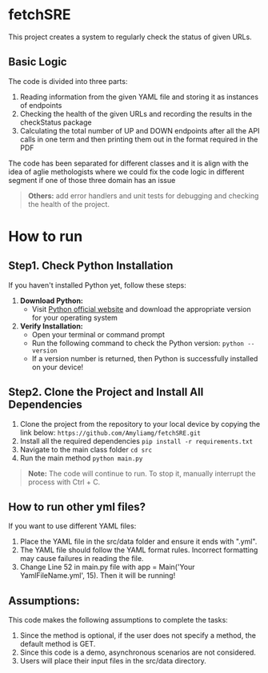 # fetchSRE
This project creates a system to regularly check the status of given URLs.

## Basic Logic
The code is divided into three parts:

1) Reading information from the given YAML file and storing it as instances of endpoints
2) Checking the health of the given URLs and recording the results in the checkStatus package
3) Calculating the total number of UP and DOWN endpoints after all the API calls in one term and then printing them out in the format required in the PDF

The code has been separated for different classes and it is align with the idea of aglie methologists where we could fix the code logic in different segment if one of those three domain has an issue
> **Others:** add error handlers and unit tests for debugging and checking the health of the project.

# How to run

## Step1. Check Python Installation
If you haven't installed Python yet, follow these steps:
1. **Download Python:**
   - Visit [Python official website](https://www.python.org/downloads) and download the appropriate version for your operating system
2. **Verify Installation:**
   - Open your terminal or command prompt
   - Run the following command to check the Python version:
     `python --version`
   - If a version number is returned, then Python is successfully installed on your device!

## Step2. Clone the Project and Install All Dependencies
1. Clone the project from the repository to your local device by copying the link below:
`https://github.com/Amyliamg/fetchSRE.git`
2. Install all the required dependencies
`pip install -r requirements.txt`
3. Navigate to the main class folder
`cd src`
4. Run the main method
`python main.py`

> **Note:** The code will continue to run. To stop it, manually interrupt the process with Ctrl + C.

## How to run other yml files?
If you want to use different YAML files:

1. Place the YAML file in the src/data folder and ensure it ends with ".yml".
2. The YAML file should follow the YAML format rules. Incorrect formatting may cause failures in reading the file.
3. Change Line 52 in main.py file with  app = Main('Your YamlFileName.yml', 15). Then it will be running!

## Assumptions:
This code makes the following assumptions to complete the tasks:
1. Since the method is optional, if the user does not specify a method, the default method is GET.
2. Since this code is a demo, asynchronous scenarios are not considered.
3. Users will place their input files in the src/data directory.


